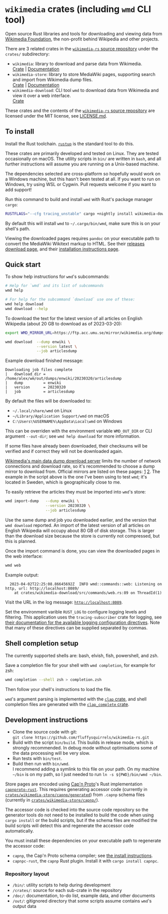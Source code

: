 # `wikimedia` crates (including `wmd` CLI tool)

Open source Rust libraries and tools for downloading and viewing data
from [Wikimedia Foundation][wikimedia], the non-profit behind
Wikipedia and other projects.

There are 3 related crates in the [`wikimedia-rs` source repository][repo]
under the `crates/` subdirectory:

* `wikimedia`: library to download and parse data from Wikimedia.  
  [Crate](https://crates.io/crates/wikimedia) |
  [Documentation](https://docs.rs/wikimedia)
* `wikimedia-store`: library to store MediaWiki pages, supporting
  search and import from Wikimedia dump files.  
  [Crate](https://crates.io/crates/wikimedia-store) |
  [Documentation](https://docs.rs/wikimedia-store)
* `wikimedia-download`: CLI tool `wmd` to download data from Wikimedia
  and view it over a web interface.  
  [Crate](https://crates.io/crates/wikimedia-download)

These crates and the contents of the [`wikimedia-rs` source repository][repo]
are licensed under the MIT license, see [LICENSE.md](LICENSE.md).

## To install

Install the Rust toolchain. [`rustup`](https://rustup.rs/) is the
standard tool to do this.

These crates are primarily developed and tested on Linux. They are
tested occasionally on macOS.  The utility scripts in `bin/` are
written in `bash`, and all further instructions will assume you are
running on a Unix-based machine.

The dependencies selected are cross-platform so hopefully would work
on a Windows machine, but this hasn't been tested at all. If you want
to run on Windows, try using WSL or Cygwin. Pull requests welcome if
you want to add support!

Run this command to build and install `wmd` with
Rust's package manager `cargo`:

```sh
RUSTFLAGS="--cfg tracing_unstable" cargo +nightly install wikimedia-download
```

By default this will install `wmd` to `~/.cargo/bin/wmd`, make sure this is on
your shell's path.

Viewing the downloaded pages requires `pandoc` on your executable path
to convert the MediaWiki Wikitext markup to HTML.
See their [releases download page](https://github.com/jgm/pandoc/releases),
and their [installation instructions page](https://pandoc.org/installing.html).

## Quick start

To show help instructions for `wmd`'s subcommands:
```sh
# Help for `wmd` and its list of subcommands
wmd help

# For help for the subcommand `download` use one of these:
wmd help download
wmd download --help
```

To download the text for the latest version of all articles on English
Wikipedia (about 20 GB to download as of 2023-03-20):

```sh
export WMD_MIRROR_URL=https://ftp.acc.umu.se/mirror/wikimedia.org/dumps

wmd download  --dump enwiki \
              --version latest \
              --job articlesdump
```

Example download finished message:

```
Downloading job files complete
|   download_dir = /home/alex/wm/out/dumps/enwiki/20230320/articlesdump
|   dump         = enwiki
|   version      = 20230320
|   job          = articlesdump
```

By default the files will be downloaded to:

* `~/.local/share/wmd` on Linux
* `~/Library/Application Support/wmd` on macOS
* `C:\Users\%USERNAME%\AppData\Local\wmd` on Windows

This can be overriden with the environment variable `WMD_OUT_DIR` or
CLI argument `--out-dir`; see `wmd help download` for more
information.

If some files have already been downloaded, their checksums will be
verified and if correct they will not be downloaded again.

[Wikimedia's main data dump download server](https://dumps.wikimedia.org/)
limits the number of network connections and download rate, so it's recommended to choose a dump mirror to download from. Official mirrors are listed on these pages: 
[1](https://meta.wikimedia.org/wiki/Mirroring_Wikimedia_project_XML_dumps#Current_mirrors) 
[2](https://dumps.wikimedia.org/mirrors.html).
The example in the script above is the one I've been using to test `wmd`; it's located in Sweden, which is geographically close to me.

To easily retrieve the articles they must be imported into `wmd`'s store:

```sh
wmd import-dump   --dump enwiki \
                  --version 20230320 \
                  --job articlesdump
```

Use the same dump and job you downloaded earlier, and the version that `wmd download` reported.
An import of the latest version of all articles on English Wikipedia will occupy about 80 GB of disk storage.
This is larger than the download size because the store is currently not compressed, but this is planned.

Once the import command is done, you can view the downloaded pages in the web interface:

```sh
wmd web
```

Example output:

```
  2023-04-02T22:25:08.86645692Z  INFO wmd::commands::web: Listening on http, url: http://localhost:8089/
    at crates/wikimedia-download/src/commands/web.rs:89 on ThreadId(1)
```

Visit the URL in the log message: [`http://localhost:8089`](http://localhost:8089).

Set the environment varible `RUST_LOG` to configure logging levels and filtering. This application uses the `tracing-subscriber` crate for logging, see [their documentation for the available logging configuration directives][log-directives]. Note that many of these directives can be supplied separated by commas.

## Shell completion setup

The currently supported shells are: bash, elvish, fish, powershell, and zsh.

Save a completion file for your shell with `wmd completion`, for example for zsh:

```sh
wmd completion --shell zsh > completion.zsh
```

Then follow your shell's instructions to load the file.

`wmd`'s argument parsing is implemented with the [`clap` crate](https://crates.io/crates/clap),
and shell completion files are generated with the
[`clap_complete` crate](https://crates.io/crates/clap_complete).

## Development instructions

* Clone the source code with git:  
  `git clone https://github.com/fluffysquirrels/wikimedia-rs.git`
* Build with the script `bin/build`. This builds in release mode,
  which is strongly recommended. In debug mode without optimisations
  some of the data processing will be very slow.
* Run tests with `bin/test`.
* Build then run with `bin/wmd`.  
  I recommend adding a symlink to this file on your path. On my machine `~/bin`
  is on my path, so I just needed to run `ln -s ${PWD}/bin/wmd ~/bin`.

Store pages are encoded using [Cap'n Proto](https://capnproto.org/)'s
Rust implementation [`capnproto-rust`](https://github.com/capnproto/capnproto-rust).
This requires generating accessor code
(currently in [`crates/wikimedia-store/capnp/generated`][capnp-gen])
from `.capnp` schema files (currently in [`crates/wikimedia-store/capnp/`][capnp-schema]).

The accessor code is checked into the source code repository so the
generator tools do not need to be installed to build the code when
using `cargo install` or the build scripts, but if the schema files
are modified the build scripts will detect this and regenerate the
accessor code automatically.

You must install these dependencies on your executable path to regenerate the accessor code:

* `capnp`, the Cap'n Proto schema compiler;
  see [the install instructions](https://capnproto.org/install.html).
* `capnpc-rust`, the `capnp` Rust plugin. Install it with `cargo install capnpc`.

### Repository layout

* `/bin/`: utility scripts to help during development
* `/crates/`: source for each sub-crate in the repository
* `/doc/`: documentation, to-do list, example data, and other documents
* `/out/`: gitignored directory that some scripts assume contains `wmd`'s output data

[log-directives]: https://docs.rs/tracing-subscriber/latest/tracing_subscriber/struct.EnvFilter.html#directives
[repo]: https://github.com/fluffysquirrels/wikimedia-rs
[wikimedia]: https://www.wikimedia.org/
[capnp-gen]: https://github.com/fluffysquirrels/wikimedia-rs/tree/2dbed585efd57262d2e3bced91b4671be3aca0f2/crates/wikimedia-store/capnp/generated
[capnp-schema]: https://github.com/fluffysquirrels/wikimedia-rs/tree/2dbed585efd57262d2e3bced91b4671be3aca0f2/crates/wikimedia-store/capnp
